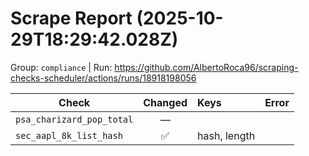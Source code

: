 # Scrape Report (2025-10-29T18:29:42.028Z)

Group: `compliance`  |  Run: https://github.com/AlbertoRoca96/scraping-checks-scheduler/actions/runs/18918198056

| Check | Changed | Keys | Error |
|---|:---:|:--|:--|
| `psa_charizard_pop_total` | — |  |  |
| `sec_aapl_8k_list_hash` | ✅ | hash, length |  |
